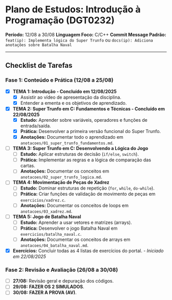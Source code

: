 # Plano de Estudos: Introdução à Programação (DGT0232)

**Período:** 12/08 a 30/08
**Linguagem Foco:** C/C++
**Commit Message Padrão:** `feat(ip): Implementa lógica do Super Trunfo` ou `docs(ip): Adiciona anotações sobre Batalha Naval`

---

## Checklist de Tarefas

### Fase 1: Conteúdo e Prática (12/08 a 25/08)

- [x] **TEMA 1: Introdução - Concluído em 12/08/2025**
  - [x] Assistir ao vídeo de apresentação da disciplina.
  - [x] Entender a ementa e os objetivos de aprendizado.

- [x] **TEMA 2: Super Trunfo em C: Fundamentos e Técnicas - Concluído em 22/08/2025**
  - [x] **Estudo:** Aprender sobre variáveis, operadores e funções de entrada/saída.
  - [x] **Prática:** Desenvolver a primeira versão funcional do Super Trunfo.
  - [x] **Anotações:** Documentar todo o aprendizado em `anotacoes/01_super_trunfo_fundamentos.md`.

- [ ] **TEMA 3: Super Trunfo em C: Desenvolvendo a Lógica do Jogo**
  - [ ] **Estudo:** Aplicar estruturas de decisão (`if/else`, `switch`).
  - [ ] **Prática:** Implementar as regras e a lógica de comparação das cartas.
  - [ ] **Anotações:** Documentar os conceitos em `anotacoes/02_super_trunfo_logica.md`.

- [ ] **TEMA 4: Movimentação de Peças de Xadrez**
  - [ ] **Estudo:** Dominar estruturas de repetição (`for`, `while`, `do-while`).
  - [ ] **Prática:** Criar funções de validação de movimento de peças em `exercicios/xadrez.c`.
  - [ ] **Anotações:** Documentar os conceitos de loops em `anotacoes/03_xadrez.md`.

- [ ] **TEMA 5: Jogo de Batalha Naval**
  - [ ] **Estudo:** Aprender a usar vetores e matrizes (arrays).
  - [ ] **Prática:** Desenvolver o jogo Batalha Naval em `exercicios/batalha_naval.c`.
  - [ ] **Anotações:** Documentar os conceitos de arrays em `anotacoes/04_batalha_naval.md`.

- [x] **Exercícios:** Concluir todas as 4 listas de exercícios do portal. - *Iniciado em 22/08/2025*

### Fase 2: Revisão e Avaliação (26/08 a 30/08)
- [ ] **27/08:** Revisão geral e depuração dos códigos.
- [ ] **29/08:** **FAZER OS 2 SIMULADOS**.
- [ ] **30/08:** **FAZER A PROVA (AV)**.